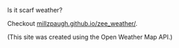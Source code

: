 Is it scarf weather? 

Checkout <a href="millzpaugh.github.io/zee_weather/">millzpaugh.github.io/zee_weather/</a>.  

(This site was created using the Open Weather Map API.) 